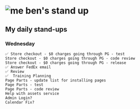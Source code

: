 # ![me](https://avatars2.githubusercontent.com/u/5232044?s=50&v=4) ben's stand up

## My daily stand-ups

### Wednesday

    ✅ Store checkout - $0 charges going through PG - test
    Store checkout - $0 charges going through PG - code review
    Store checkout - $0 charges going through PG - release
    ✅ Answer FedEx email
    ✅ Review
    ✅  Training Planning
    Page Parts - update list for installing pages
    Page Parts - test
    Page Parts - code review
    Help with assets service
    Admin Login?
    Calendar Fix?
